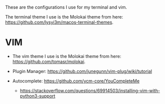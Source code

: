 These are the configurations I use for my terminal and vim.

The terminal theme I use is the Molokai theme from here: https://github.com/lysyi3m/macos-terminal-themes.

# VIM
- The vim theme I use is the Molokai theme from here: https://github.com/tomasr/molokai.

- Plugin Manager: https://github.com/junegunn/vim-plug/wiki/tutorial
- Autocomplete: https://github.com/ycm-core/YouCompleteMe
  - https://stackoverflow.com/questions/69914503/installing-vim-with-python3-support

